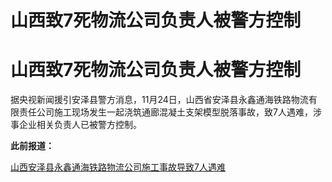 # 山西致7死物流公司负责人被警方控制

# 山西致7死物流公司负责人被警方控制

据央视新闻援引安泽县警方消息，11月24日，山西省安泽县永鑫通海铁路物流有限责任公司施工现场发生一起浇筑通廊混凝土支架模型脱落事故，致7人遇难，涉事企业相关负责人已被警方控制。

**此前报道：**

[山西安泽县永鑫通海铁路物流公司施工事故导致7人遇难 ](https://news.qq.com/rain/a/20231125A07NZG00)

